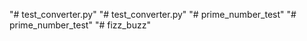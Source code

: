 "# test_converter.py" 
"# test_converter.py" 
"# prime_number_test" 
"# prime_number_test" 
"# fizz_buzz" 
